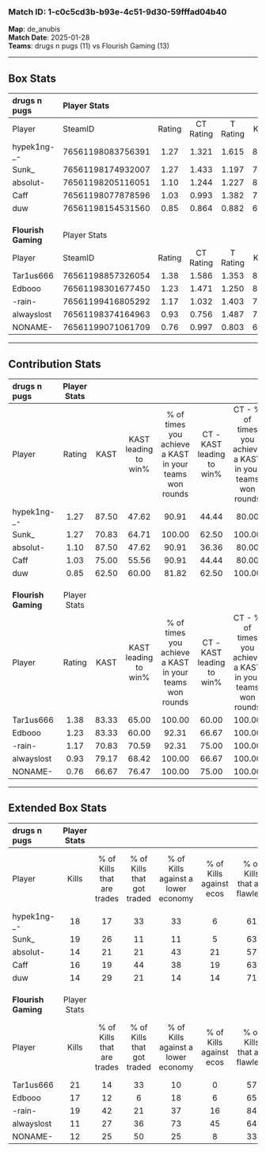 ### Match ID: 1-c0c5cd3b-b93e-4c51-9d30-59fffad04b40  
**Map**: de_anubis  
**Match Date**: 2025-01-28  
**Teams**: drugs n pugs (11) vs Flourish Gaming (13)  

---  

## Box Stats  

| **drugs n pugs**    | Player Stats      |        |           |          |       |      |       |         |        |      |     |
| :- | :- | :-: | :-: | :-: | :-: | :-: | :-: | :-: | :-: | :-: | :-: |
| Player              | SteamID           | Rating | CT Rating | T Rating | KAST  | ADR  | Kills | Assists | Deaths | K/D  | HS% |
| hypek1ng-_-         | 76561198083756391 |  1.27  |   1.321   |  1.615   | 87.50 | 71.0 |  18   |    7    |   15   | 1.20 | 27  |
| Sunk_               | 76561198174932007 |  1.27  |   1.433   |  1.197   | 70.83 | 95.8 |  19   |    8    |   15   | 1.27 | 21  |
| absolut-            | 76561198205116051 |  1.10  |   1.244   |  1.227   | 87.50 | 67.9 |  14   |    8    |   16   | 0.88 | 50  |
| Caff                | 76561198077878596 |  1.03  |   0.993   |  1.382   | 75.00 | 75.6 |  16   |    6    |   19   | 0.84 | 31  |
| duw                 | 76561198154531560 |  0.85  |   0.864   |  0.882   | 62.50 | 59.2 |  14   |    4    |   17   | 0.82 | 50  |
|                     |                   |        |           |          |       |      |       |         |        |      |     |
|                     |                   |        |           |          |       |      |       |         |        |      |     |
|                     |                   |        |           |          |       |      |       |         |        |      |     |
| **Flourish Gaming** | Player Stats      |        |           |          |       |      |       |         |        |      |     |
| Player              | SteamID           | Rating | CT Rating | T Rating | KAST  | ADR  | Kills | Assists | Deaths | K/D  | HS% |
| Tar1us666           | 76561198857326054 |  1.38  |   1.586   |  1.353   | 83.33 | 96.0 |  21   |    6    |   17   | 1.24 | 23  |
| Edbooo              | 76561198301677450 |  1.23  |   1.471   |  1.250   | 83.33 | 74.6 |  17   |    4    |   14   | 1.21 | 35  |
| -rain-              | 76561199416805292 |  1.17  |   1.032   |  1.403   | 70.83 | 70.8 |  19   |    4    |   15   | 1.27 | 63  |
| alwayslost          | 76561198374164963 |  0.93  |   0.756   |  1.487   | 79.17 | 64.3 |  11   |    6    |   15   | 0.73 | 45  |
| NONAME-             | 76561199071061709 |  0.76  |   0.997   |  0.803   | 66.67 | 69.0 |  12   |   11    |   22   | 0.55 | 41  |
---  

## Contribution Stats  

| **drugs n pugs**    | Player Stats |       |                      |                                                        |                           |                                                             |                          |                                                            |
| :- | :-: | :-: | :-: | :-: | :-: | :-: | :-: | :-: |
| Player              |    Rating    | KAST  | KAST leading to win% | % of times you achieve a KAST in your teams won rounds | CT - KAST leading to win% | CT - % of times you achieve a KAST in your teams won rounds | T - KAST leading to win% | T - % of times you achieve a KAST in your teams won rounds |
| hypek1ng-_-         |     1.27     | 87.50 |        47.62         |                         90.91                          |           44.44           |                            80.00                            |          50.00           |                           100.00                           |
| Sunk_               |     1.27     | 70.83 |        64.71         |                         100.00                         |           62.50           |                           100.00                            |          66.67           |                           100.00                           |
| absolut-            |     1.10     | 87.50 |        47.62         |                         90.91                          |           36.36           |                            80.00                            |          60.00           |                           100.00                           |
| Caff                |     1.03     | 75.00 |        55.56         |                         90.91                          |           44.44           |                            80.00                            |          66.67           |                           100.00                           |
| duw                 |     0.85     | 62.50 |        60.00         |                         81.82                          |           62.50           |                           100.00                            |          57.14           |                           66.67                            |
|                     |              |       |                      |                                                        |                           |                                                             |                          |                                                            |
|                     |              |       |                      |                                                        |                           |                                                             |                          |                                                            |
|                     |              |       |                      |                                                        |                           |                                                             |                          |                                                            |
| **Flourish Gaming** | Player Stats |       |                      |                                                        |                           |                                                             |                          |                                                            |
| Player              |    Rating    | KAST  | KAST leading to win% | % of times you achieve a KAST in your teams won rounds | CT - KAST leading to win% | CT - % of times you achieve a KAST in your teams won rounds | T - KAST leading to win% | T - % of times you achieve a KAST in your teams won rounds |
| Tar1us666           |     1.38     | 83.33 |        65.00         |                         100.00                         |           60.00           |                           100.00                            |          70.00           |                           100.00                           |
| Edbooo              |     1.23     | 83.33 |        60.00         |                         92.31                          |           66.67           |                           100.00                            |          54.55           |                           85.71                            |
| -rain-              |     1.17     | 70.83 |        70.59         |                         92.31                          |           75.00           |                           100.00                            |          66.67           |                           85.71                            |
| alwayslost          |     0.93     | 79.17 |        68.42         |                         100.00                         |           66.67           |                           100.00                            |          70.00           |                           100.00                           |
| NONAME-             |     0.76     | 66.67 |        76.47         |                         100.00                         |           75.00           |                           100.00                            |          77.78           |                           100.00                           |
---  

## Extended Box Stats  

| **drugs n pugs**    | Player Stats |                            |                            |                                    |                         |                              |                                 |        |                             |                                     |                          |                               |                            |
| :- | :-: | :-: | :-: | :-: | :-: | :-: | :-: | :-: | :-: | :-: | :-: | :-: | :-: |
| Player              |    Kills     | % of Kills that are trades | % of Kills that got traded | % of Kills against a lower economy | % of Kills against ecos | % of Kills that are flawless | % of Kills that are close duels | Deaths | % of Deaths that get traded | % of Deaths against a lower economy | % of Deaths against ecos | % of Deaths that are flawless | % of Deaths that are close |
| hypek1ng-_-         |      18      |             17             |             33             |                 33                 |            6            |              61              |               22                |   15   |             33              |                 20                  |            0             |              73               |             0              |
| Sunk_               |      19      |             26             |             11             |                 11                 |            5            |              63              |                0                |   15   |             13              |                 20                  |            7             |              67               |             7              |
| absolut-            |      14      |             21             |             21             |                 43                 |           21            |              57              |                7                |   16   |             38              |                 19                  |            0             |              38               |             19             |
| Caff                |      16      |             19             |             44             |                 38                 |           19            |              63              |               19                |   19   |             37              |                 16                  |            11            |              68               |             5              |
| duw                 |      14      |             29             |             21             |                 14                 |           14            |              71              |               14                |   17   |              6              |                 18                  |            0             |              59               |             12             |
|                     |              |                            |                            |                                    |                         |                              |                                 |        |                             |                                     |                          |                               |                            |
|                     |              |                            |                            |                                    |                         |                              |                                 |        |                             |                                     |                          |                               |                            |
|                     |              |                            |                            |                                    |                         |                              |                                 |        |                             |                                     |                          |                               |                            |
| **Flourish Gaming** | Player Stats |                            |                            |                                    |                         |                              |                                 |        |                             |                                     |                          |                               |                            |
| Player              |    Kills     | % of Kills that are trades | % of Kills that got traded | % of Kills against a lower economy | % of Kills against ecos | % of Kills that are flawless | % of Kills that are close duels | Deaths | % of Deaths that get traded | % of Deaths against a lower economy | % of Deaths against ecos | % of Deaths that are flawless | % of Deaths that are close |
| Tar1us666           |      21      |             14             |             33             |                 10                 |            0            |              57              |               10                |   17   |             24              |                 18                  |            6             |              59               |             18             |
| Edbooo              |      17      |             12             |             6              |                 18                 |            6            |              65              |               12                |   14   |             43              |                 29                  |            0             |              71               |             14             |
| -rain-              |      19      |             42             |             21             |                 37                 |           16            |              84              |                0                |   15   |             13              |                 27                  |            7             |              60               |             0              |
| alwayslost          |      11      |             27             |             36             |                 73                 |           45            |              64              |               18                |   15   |             33              |                 20                  |            0             |              47               |             13             |
| NONAME-             |      12      |             25             |             50             |                 25                 |            8            |              33              |                8                |   22   |             23              |                 27                  |            9             |              68               |             14             |
